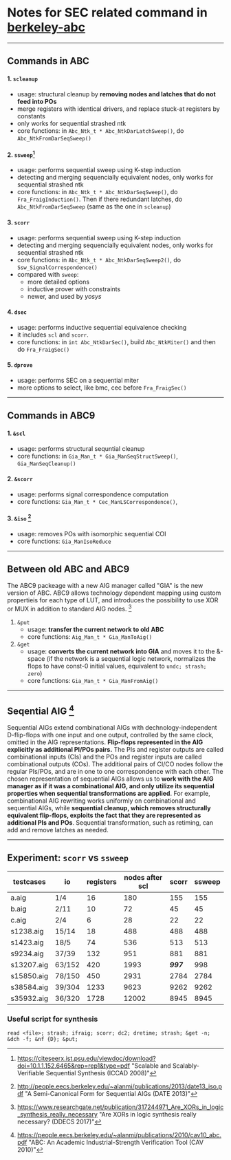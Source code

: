 # Notes for SEC related command in [berkeley-abc](/engine/abc/)

--- 
## Commands in ABC
#### 1. `scleanup`
- usage: structural cleanup by **removing nodes and latches that do not feed into POs**
- merge registers with identical drivers, and replace stuck-at registers by constants
- only works for sequential strashed ntk
- core functions: in `Abc_Ntk_t * Abc_NtkDarLatchSweep()`, do `Abc_NtkFromDarSeqSweep()`
#### 2. `ssweep`[^1]
- usage: performs sequential sweep using K-step induction
- detecting and merging sequencially equivalent nodes, only works for sequential strashed ntk
- core functions: in `Abc_Ntk_t * Abc_NtkDarSeqSweep()`, do `Fra_FraigInduction()`. Then if there redundant latches, do `Abc_NtkFromDarSeqSweep` (same as the one in `scleanup`)
#### 3. `scorr`
- usage: performs sequential sweep using K-step induction
- detecting and merging sequencially equivalent nodes, only works for sequential strashed ntk
- core functions: in `Abc_Ntk_t * Abc_NtkDarSeqSweep2()`, do `Ssw_SignalCorrespondence()`
- compared with `sweep`: 
    - more detailed options
    - inductive prover with constraints
    - newer, and used by _yosys_
#### 4. `dsec` 
- usage: performs inductive sequential equivalence checking
- it includes `scl` and `scorr`.
- core functions: in `int Abc_NtkDarSec()`, build `Abc_NtkMiter()` and then do `Fra_FraigSec()`
#### 5. `dprove`
- usage: performs SEC on a sequential miter
- more options to select, like bmc, cec before `Fra_FraigSec()`
---
## Commands in ABC9
#### 1. `&scl`
- usage: performs structural sequntial cleanup
- core functions: in `Gia_Man_t * Gia_ManSeqStructSweep()`, `Gia_ManSeqCleanup()`
#### 2. `&scorr`
- usage: performs signal correspondence computation
- core functions: `Gia_Man_t * Cec_ManLSCorrespondence()`, 
#### 3. `&iso` [^2]
- usage: removes POs with isomorphic sequential COI
- core functions: `Gia_ManIsoReduce`

---
## Between old ABC and ABC9
 The ABC9 packeage with a new AIG manager called "GIA" is the new version of ABC. 
 ABC9 allows technology dependent mapping using custom propertieis for each type of LUT, and introduces the possibility to use XOR or MUX in addition to standard AIG nodes. [^3]
1. `&put`
    - usage: **transfer the current network to old ABC**
    - core functions: `Aig_Man_t * Gia_ManToAig()`
2. `&get`
    - usage: **converts the current network into GIA** and moves it to the &-space (if the network is a sequential logic network, normalizes the flops to have const-0 initial values, equivalent to `undc; strash; zero`)
    - core functions: `Gia_Man_t * Gia_ManFromAig()`
---
## Seqential AIG [^4]
Sequential AIGs extend combinational AIGs with dechnology-independent D-flip-flops with one input and one output, controlled by the same clock, omitted in the AIG representations. 
**Flip-flops represented in the AIG explicitly as additional PI/POs pairs.** The PIs and register outputs are called combinational inputs (CIs) and the POs and register inputs are called combinational outputs (COs). The additional pairs of CI/CO nodes follow the regular PIs/POs, and are in one to one correspondence with each other.
The chosen representation of sequential AIGs allows us to **work with the AIG manager as if it was a combinational AIG, and only utilize its sequential properties when sequential transformations are applied**. For example, combinational AIG rewriting works uniformly on combinational and sequential AIGs, while **sequential cleanup, which removes structurally equivalent flip-flops, exploits the fact that they are represented as additional PIs and POs**. Sequential transformation, such as retiming, can add and remove latches as needed.

---
## Experiment: `scorr` vs `ssweep`
| testcases |  io   | registers | nodes after scl | scorr | ssweep |
| ---| -- | --------- | --------------- | ----- | ------ |
| a.aig | 1/4 | 16 | 180 | 155 | 155 |
|b.aig | 2/11 | 10 | 72 | 45 | 45 |
|c.aig | 2/4 | 6 | 28 | 22 | 22 |
|s1238.aig | 15/14 | 18 | 488 | 488 | 488 |
|s1423.aig | 18/5 | 74 | 536 | 513 | 513 |
|s9234.aig | 37/39 | 132 | 951 | 881 | 881 |
|s13207.aig | 63/152 | 420 | 1993 | ***997*** | 998 |
|s15850.aig | 78/150 | 450 | 2931 | 2784 | 2784 |
|s38584.aig | 39/304 | 1233 | 9623 | 9262 | 9262 |
|s35932.aig | 36/320 | 1728 | 12002 | 8945 | 8945 |

### Useful script for synthesis
```
read <file>; strash; ifraig; scorr; dc2; dretime; strash; &get -n; &dch -f; &nf {D}; &put;
```

[^1]: https://citeseerx.ist.psu.edu/viewdoc/download?doi=10.1.1.152.6465&rep=rep1&type=pdf "Scalable and Scalably-Verifiable Sequential Synthesis (ICCAD 2008)"
[^2]: http://people.eecs.berkeley.edu/~alanmi/publications/2013/date13_iso.pdf "A Semi-Canonical Form for Sequential AIGs (DATE 2013)"
[^3]: https://www.researchgate.net/publication/317244971_Are_XORs_in_logic_synthesis_really_necessary "Are XORs in logic synthesis really necessary? (DDECS 2017)"
[^4]: https://people.eecs.berkeley.edu/~alanmi/publications/2010/cav10_abc.pdf "ABC: An Academic Industrial-Strength Verification Tool (CAV 2010)"